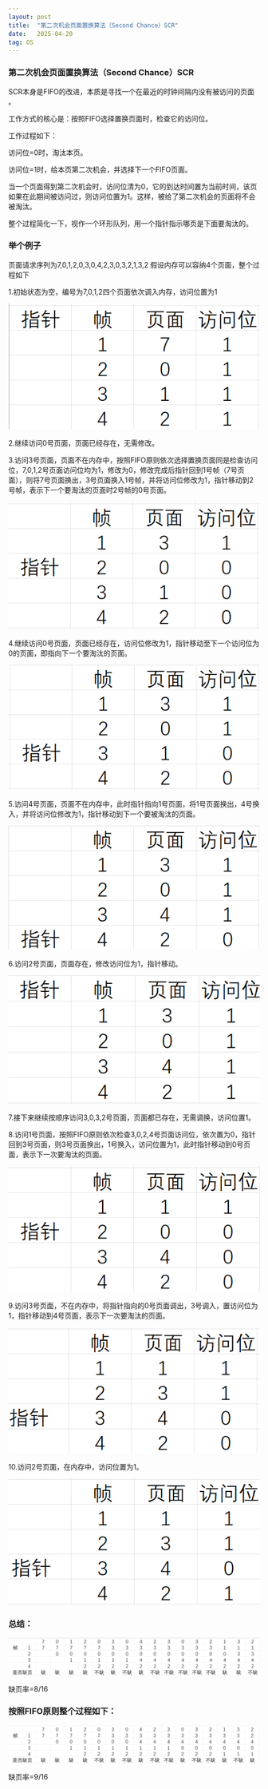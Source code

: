 ```yaml
---
layout: post
title:  "第二次机会页面置换算法（Second Chance）SCR"
date:   2025-04-20
tag: OS
---
```


### 第二次机会页面置换算法（Second Chance）SCR

SCR本身是FIFO的改进，本质是寻找一个在最近的时钟间隔内没有被访问的页面 。

工作方式的核心是：按照FIFO选择置换页面时，检查它的访问位。

工作过程如下：

访问位=0时，淘汰本页。

访问位=1时，给本页第二次机会，并选择下一个FIFO页面。

当一个页面得到第二次机会时，访问位清为0，它的到达时间置为当前时间，该页如果在此期间被访问过，则访问位置为1。这样，被给了第二次机会的页面将不会被淘汰。

整个过程简化一下，视作一个环形队列，用一个指针指示哪页是下面要淘汰的。

### 举个例子

页面请求序列为7,0,1,2,0,3,0,4,2,3,0,3,2,1,3,2 假设内存可以容纳4个页面，整个过程如下

1.初始状态为空，编号为7,0,1,2四个页面依次调入内存，访问位置为1

![01](../images/post/OS-SCR/01.png)

2.继续访问0号页面，页面已经存在，无需修改。

3.访问3号页面，页面不在内存中，按照FIFO原则依次选择置换页面同是检查访问位，7,0,1,2号页面访问位均为1，修改为0，修改完成后指针回到1号帧（7号页面），则将7号页面换出，3号页面换入1号帧，并将访问位修改为1，指针移动到2号帧，表示下一个要淘汰的页面时2号帧的0号页面。

![02](../images/post/OS-SCR/02.png)

4.继续访问0号页面，页面已经存在，访问位修改为1，指针移动至下一个访问位为0的页面，即指向下一个要淘汰的页面。

![03](../images/post/OS-SCR/03.png)



5.访问4号页面，页面不在内存中，此时指针指向1号页面，将1号页面换出，4号换入，并将访问位修改为1，指针移动到下一个要被淘汰的页面。

![04](../images/post/OS-SCR/04.png)

6.访问2号页面，页面存在，修改访问位为1，指针移动。

<img src="../images/post/OS-SCR/05.png" alt="05" style="zoom:100%;" />

7.接下来继续按顺序访问3,0,3,2号页面，页面都已存在，无需调换，访问位置1。

8.访问1号页面，按照FIFO原则依次检查3,0,2,4号页面访问位，依次置为0，指针回到3号页面，则3号页面换出，1号换入，访问位置为1，此时指针移动到0号页面，表示下一次要淘汰的页面。

![06](../images/post/OS-SCR/06.png)

9.访问3号页面，不在内存中，将指针指向的0号页面调出，3号调入，置访问位为1，指针移动到4号页面，表示下一次要淘汰的页面。

![07](../images/post/OS-SCR/07.png)

10.访问2号页面，在内存中，访问位置为1。

![08](../images/post/OS-SCR/08.png)

### 总结：

![09](../images/post/OS-SCR/09.png)

缺页率=8/16

### 按照FIFO原则整个过程如下：

![10](../images/post/OS-SCR/10.png)

缺页率=9/16

